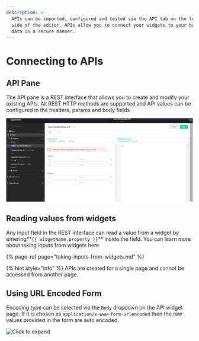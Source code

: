 ```yaml
---
description: >-
  APIs can be imported, configured and tested via the API tab on the left-hand
  side of the editor. APIs allow you to connect your widgets to your backend
  data in a secure manner.
---
```


# Connecting to APIs

## API Pane

The API pane is a REST interface that allows you to create and modify your existing APIs. All REST HTTP methods are supported and API values can be configured in the headers, params and body fields

![](../../.gitbook/assets/create-api3.png)

## Reading values from widgets

Any input field in the REST interface can read a value from a widget by entering**`{{ widgetName.property }}`** inside the field. You can learn more about taking inputs from widgets here

{% page-ref page="taking-inputs-from-widgets.md" %}

{% hint style="info" %}
APIs are created for a single page and cannot be accessed from another page.


## Using URL Encoded Form

Encoding type can be selected via the `Body` dropdown on the API widget page. If it is chosen as `application/x-www-form-urlencoded` then the raw values provided in the form are auto encoded.

![Click to expand](../../.gitbook/assets/rest_api_url_encode.gif)

